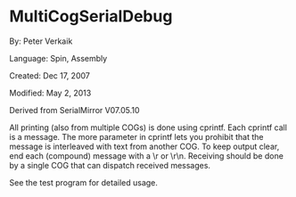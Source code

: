# MultiCogSerialDebug

By: Peter Verkaik

Language: Spin, Assembly

Created: Dec 17, 2007

Modified: May 2, 2013

Derived from SerialMirror V07.05.10  
 

All printing (also from multiple COGs) is done using cprintf. Each cprintf call is a message. The more parameter in cprintf lets you prohibit that the message is interleaved with text from another COG.  To keep output clear, end each (compound) message with a \\r or \\r\\n.  Receiving should be done by a single COG that can dispatch received messages.

  
See the test program for detailed usage.
